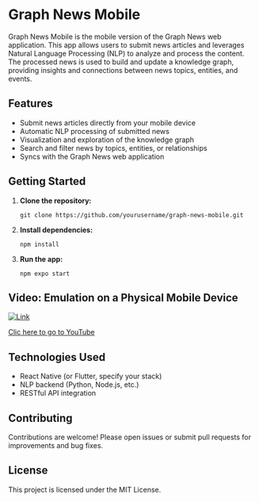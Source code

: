# Graph News Mobile

Graph News Mobile is the mobile version of the Graph News web application. This app allows users to submit news articles and leverages Natural Language Processing (NLP) to analyze and process the content. The processed news is used to build and update a knowledge graph, providing insights and connections between news topics, entities, and events.

## Features

- Submit news articles directly from your mobile device
- Automatic NLP processing of submitted news
- Visualization and exploration of the knowledge graph
- Search and filter news by topics, entities, or relationships
- Syncs with the Graph News web application

## Getting Started

1. **Clone the repository:**
    ```
    git clone https://github.com/yourusername/graph-news-mobile.git
    ```
2. **Install dependencies:**
    ```
    npm install
    ```
3. **Run the app:**
    ```
    npm expo start
    ```

## Video: Emulation on a Physical Mobile Device
[![Link](https://img.youtube.com/vi/Ppog7jibTaQ/0.jpg)](https://youtu.be/Ppog7jibTaQ)

[Clic here to go to YouTube](https://youtu.be/Ppog7jibTaQ)

## Technologies Used

- React Native (or Flutter, specify your stack)
- NLP backend (Python, Node.js, etc.)
- RESTful API integration

## Contributing

Contributions are welcome! Please open issues or submit pull requests for improvements and bug fixes.

## License

This project is licensed under the MIT License.